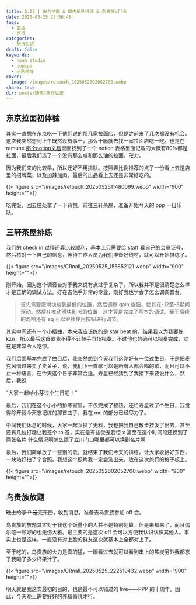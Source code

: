 ```yaml
---
title: 5.25 | 卍力拉面 & 都内乐队排练 & 鸟贵族off会
date: 2025-05-25 23:56:48
tags:
  - 生活
  - 旅行
categories:
  - 旅行后记
draft: false
keywords:
  - noah studio
  - popipa
  - 乐队排练
cover:
  image: /images/retouch_2025052602052700.webp
share: true
dir: posts/随笔/旅行后记
---
```


## 东京拉面初体验

其实一直想在东京吃一下他们说的那几家拉面店，但是之前来了几次都没有机会。这次我突然想到上午既然没有事干，那么干脆就去找一家拉面店吃一吃。也是在 ramune [那个notion文档](https://r4mun3.notion.site/1aba44e8ec5680738903e001483c9d8c)里面找到了一个 notion 表格里面记载的大概有80%都是拉面，最后我们选了一个没有那么咸和那么油的拉面，卍力。

因为我们来的比较早，所以还好不用排队。按照弄比例推荐的点了一份看上去是店里的招牌菜，以及加辣加肉。最后的出品看上去还是非常好吃的。

{{< figure src="/images/retouch_2025052511480099.webp"  width="900" height="">}}

吃完饭，回去住处拿了一下背包，前往三轩茶屋，准备开始今天的 ppp 一日乐队。

## 三轩茶屋排练

我们的 check in 过程还算比较顺利，基本上只需要给 staff 看自己的会员证号，然后核对一下自己的信息，等待工作人员为我们准备好线材，就可以开始排练了。

{{< figure src="/images/CRnall_20250525_155852121.webp"  width="900" height="">}}

刚开始，因为这个调音台对于我来说有点过于复杂了，所以我并不是很清楚怎么样才是正确的调试方法。好在吉他手非常的专业，刚好我也学会了怎么调调音台。

> 首先需要把滑块放到最低的位置，然后调整 gain 旋钮，使其在-12至-6期间浮动。然后在推动滑块到-6的位置，这才算是完成了基本的调试。至于后续的混响还有 eq 可以继续使用按钮进行调节。

其实中间还有一个小插曲，本来我应该练的是 star beat 的，结果我以为我要练 kzn，所以最后这首歌我不得不让鼓手当场视奏。不过他也的确可以视奏完成，实在是非常令人吃惊。

我们后面基本完成了曲目后，我突然想到今天我们这刚好有一位过生日。于是把麦克风借过来卖了卖关子，说，我们下一首歌可以是所有人都会唱的歌，而且可以不止一种语言，在今天这个日子非常合适。寿星已经猜到了我接下来要说什么，然后，我说

“大家一起给小芽过个生日吧！”

最后，我们在这个小小的排练室里，不仅完成了预热，还给寿星过了个生日，我觉得除开我今天忘记练的那首曲子，我在 mc 的部分已经尽力了。

中间我们休息的时候，大家一起互换了无料，我也把我自己散步挂发了出去，甚至还有几位打趣让我签个 to 签，实在是有些受宠若惊 x 甚至在这个时间段还换到了两张名片 ~~什么情况啊怎么除了立川门口哪里都可以换到名片啊~~

最后，我们简单放了一些别的歌，就结束了我们今天的排练。让大家收拾好东西，一块站好拍了个合照。我想这个照片我一定会洗出来，放在这次旅行的格子板上。

{{< figure src="/images/retouch_2025052602052700.webp"  width="900" height="">}}

## 鸟贵族放题

~~晚上给学 P 送完东西~~，收到消息，准备去鸟贵族参加 off 会。

鸟贵族的放题其实对于我这个饭量小的人并不是特别划算，但是来都来了，而且偶尔吃一顿好的也无伤大雅。最主要的是这次 off 会可以方便我认识认识其他人。事实上也是这样，一直没有对上脸的群友这次就基本上全都对上了。

至于吃的，鸟贵族的火力是真的猛，一眼看过去就可以看到串上的焦炭另外我都忘了我喝了多少杯果汁了。

{{< figure src="/images/CRnall_20250525_222519432.webp"  width="900" height="">}}

明天就是我这次最初的目的，也是最不可以错过的 live——PPP 的十周年。因此，今天晚上需要好好的养精蓄锐才行。